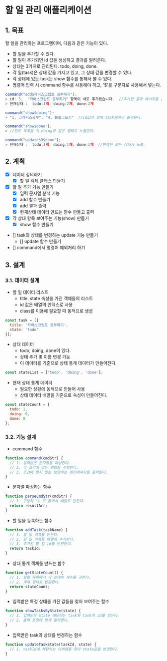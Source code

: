 # 할 일 관리 애플리케이션

## 1. 목표

할 일을 관리하는 프로그램이며, 다음과 같은 기능이 있다.

- 할 일을 추가할 수 있다.
- 할 일이 추가되면 id 값을 생성하고 결과를 알려준다.
- 상태는 3가지로 관리된다. todo, doing, done.
- 각 일(task)은 상태 값을 가지고 있고, 그 상태 값을 변경할 수 있다.
- 각 상태에 있는 task는 show 함수를 통해서 볼 수 있다.
- 명령어 입력 시 command 함수를 사용해야 하고, '$'를 구분자로 사용해서 넣는다.

```javascript
command("add$자바스크립트 공부하기");
> id: 5,  "자바스크립트 공부하기" 항목이 새로 추가됐습니다.  //추가된 결과 메시지를 출력
> 현재상태 :  todo:1개, doing:2개, done:2개

command("show$doing");
> "1, 그래픽스공부", "4, 블로그쓰기"  //id값과 함께 task제목이 출력된다.

command("show$done");
> //완료 목록을 위 doing과 같은 형태로 노출한다.

command("update$3$done");
> 현재상태 :  todo:1개, doing:1개, done:3개  //변경된 모든 상태가 노출.
```

## 2. 계획

- [x] 데이터 정의하기
  - [x] 할 일 객체 클래스 만들기
- [x] 할 일 추가 기능 만들기
  - [x] 입력 문자열 분석 기능
  - [x] add 함수 만들기
  - [x] add 결과 출력
  - [x] 현재상태 데이터 만드는 함수 만들고 출력
- [x] 각 상태 항목 보여주는 기능(show) 만들기
  - [x] show 함수 만들기
- [] task의 상태를 변경하는 update 기능 만들기
  - [] update 함수 만들기
- [] command에서 명령어 예외처리 하기

## 3. 설계

### 3.1. 데이터 설계

* 할 일 데이터 리스트
  - title, state 속성을 가진 객체들의 리스트
  - id 값은 배열의 인덱스로 사용
  - class를 이용해 필요할 때 동적으로 생성

```javascript
const task = [{
  title: '자바스크립트 공부하기',
  state: 'todo'
}];
```

* 상태 데이터
  - todo, doing, done이 있다.
  - 상태 추가 및 이름 변경 가능
  - 이 데이터를 기준으로 상태 통계 데이터가 만들어진다.

```javascript
const stateList = ['todo', 'doing', 'done'];
```

* 현재 상태 통계 데이터
  - 필요한 상황에 동적으로 만들어 사용
  - 상태 데이터 배열을 기준으로 속성이 만들어진다.

```javascript
const stateCount = {
  todo: 1,
  doing: 0,
  done: 0
};
```

### 3.2. 기능 설계

- command 함수

```javascript
function command(cmdStr) {
  // 1. 입력받은 문자열을 파싱한다.
  // 2. 각 조건에 맞는 명령을 수행한다.
  // 3. 조건에 맞지 않는 명령어는 에러메세지를 출력한다.
}
```

- 문자열 파싱하는 함수

```javascript
function parseCmdStr(cmdStr) {
  // 1. 구분자 '$'로 끊어서 배열로 만든다.
  return resultArr;
}
```

- 할 일을 등록하는 함수

```javascript
function addTask(taskName) {
  // 1. 할 일 객체를 만든다.
  // 2. 할 일 객체를 배열에 추가한다.
  // 3. 추가된 할 일 id를 반환한다.
  return taskId;
}
```

- 상태 통계 객체를 만드는 함수

```javascript
function getStateCount() {
  // 1. 할일 목록에서 각 상태의 개수를 구한다.
  // 2. 객체 형태로 반환한다.
  return stateCount;
}
```

- 입력받은 특정 상태를 가진 값들을 찾아 보여주는 함수

```javascript
function showTasksByState(state) {
  // 1. 입력받은 state 해당하는 task와 task의 id를 찾는다.
  // 2. 출력 포맷에 맞게 출력한다.
}
```

- 입력받은 task의 상태를 변경하는 함수

```javascript
function updateTaskState(taskId, state) {
  // 1. taskId에 해당하는 아이템을 찾아 state값을 변경한다.
}
```
